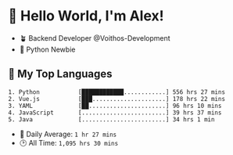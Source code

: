 # 👋 Hello World, I'm Alex!

- 🪴 Backend Developer @Voithos-Development
- 🐍 Python Newbie

## 💚 My Top Languages
```
1. Python           [████████████............] 556 hrs 27 mins
2. Vue.js           [███.....................] 178 hrs 22 mins
3. YAML             [██......................] 96 hrs 10 mins
4. JavaScript       [........................] 39 hrs 37 mins
5. Java             [........................] 34 hrs 1 min
```
- 💪 Daily Average: `1 hr 27 mins`
- 🕑 All Time: `1,095 hrs 30 mins`